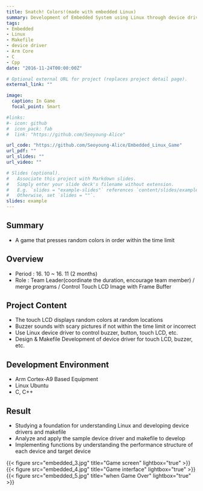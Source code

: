 ```yaml
---
title: Snatch! Colors!(made with embedded Linux)
summary: Development of Embedded System using Linux through device driver and Makefile design
tags:
- Embedded
- Linux
- Makefile
- device driver
- Arm Core
- C
- Cpp
date: "2016-11-24T00:00:00Z"

# Optional external URL for project (replaces project detail page).
external_link: ""

image:
  caption: In Game
  focal_point: Smart

#links:
#- icon: github
#  icon_pack: fab
#  link: "https://github.com/Seoyoung-Alice"

url_code: "https://github.com/Seoyoung-Alice/Embedded_Linux_Game"
url_pdf: ""
url_slides: ""
url_video: ""

# Slides (optional).
#   Associate this project with Markdown slides.
#   Simply enter your slide deck's filename without extension.
#   E.g. `slides = "example-slides"` references `content/slides/example-slides.md`.
#   Otherwise, set `slides = ""`.
slides: example
---
```


##	Summary
- A game that presses random colors in order within the time limit

##	Overview
- Period : 16. 10 ~ 16. 11 (2 months)
- Role : Team Leader(coordinate the duration, encourage team member) / merge programs / Control Touch LCD Image with Frame Buffer

##	Project Content
- The touch LCD displays random colors at random locations
- Buzzer sounds with scary pictures if not within the time limit or incorrect
- Use Linux device driver to control buzzer, button, touch LCD, etc.
- Design & Makefile Development of device driver for touch LCD, buzzer, etc.

##	Development Environment
- Arm Cortex-A9 Based Equipment
- Linux Ubuntu
- C, C++

##	Result
- Studying a foundation for understanding Linux and developing device drivers and makefile
- Analyze and apply the sample device driver and makefile to develop
- Implementing functions by understanding the performance structure of each device and target device

{{< figure src="embedded_3.jpg" title="Game screen" lightbox="true" >}}
{{< figure src="embedded_4.jpg" title="Game interface" lightbox="true" >}}
{{< figure src="embedded_5.jpg" title="when Game Over" lightbox="true" >}}

